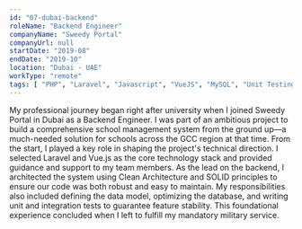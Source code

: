 ```yaml
---
id: "07-dubai-backend"
roleName: "Backend Engineer"
companyName: "Sweedy Portal"
companyUrl: null
startDate: "2019-08"
endDate: "2019-10"
location: "Dubai - UAE"
workType: "remote"
tags: [ "PHP", "Laravel", "Javascript", "VueJS", "MySQL", "Unit Testing", "Integration Test", "Trello", "Agile Scrum" ]
---
```


My professional journey began right after university when I joined Sweedy Portal in Dubai as a Backend Engineer. I was
part of an ambitious project to build a comprehensive school management system from the ground up—a much-needed solution
for schools across the GCC region at that time.
From the start, I played a key role in shaping the project's technical direction. I selected Laravel and Vue.js as the
core technology stack and provided guidance and support to my team members. As the lead on the backend, I architected
the system using Clean Architecture and SOLID principles to ensure our code was both robust and easy to maintain. My
responsibilities also included defining the data model, optimizing the database, and writing unit and integration tests
to guarantee feature stability. This foundational experience concluded when I left to fulfill my mandatory military
service.